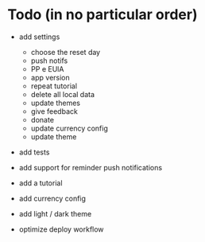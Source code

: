 # Todo (in no particular order)

- add settings

  - choose the reset day
  - push notifs
  - PP e EUlA
  - app version
  - repeat tutorial
  - delete all local data
  - update themes
  - give feedback
  - donate
  - update currency config
  - update theme

- add tests
- add support for reminder push notifications
- add a tutorial
- add currency config
- add light / dark theme
- optimize deploy workflow
